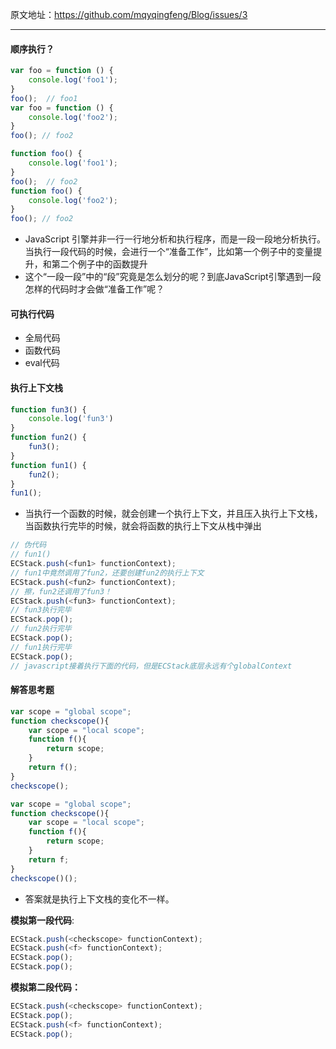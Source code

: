 原文地址：https://github.com/mqyqingfeng/Blog/issues/3

------

#### 顺序执行？

```javascript
var foo = function () {
    console.log('foo1');
}
foo();  // foo1
var foo = function () {
    console.log('foo2');
}
foo(); // foo2
```

```javascript
function foo() {
    console.log('foo1');
}
foo();  // foo2
function foo() {
    console.log('foo2');
}
foo(); // foo2
```

- JavaScript 引擎并非一行一行地分析和执行程序，而是一段一段地分析执行。当执行一段代码的时候，会进行一个“准备工作”，比如第一个例子中的变量提升，和第二个例子中的函数提升
- 这个“一段一段”中的“段”究竟是怎么划分的呢？到底JavaScript引擎遇到一段怎样的代码时才会做“准备工作”呢？

#### 可执行代码

- 全局代码
- 函数代码
- eval代码

#### 执行上下文栈

```javascript
function fun3() {
    console.log('fun3')
}
function fun2() {
    fun3();
}
function fun1() {
    fun2();
}
fun1();
```

- 当执行一个函数的时候，就会创建一个执行上下文，并且压入执行上下文栈，当函数执行完毕的时候，就会将函数的执行上下文从栈中弹出

```javascript
// 伪代码
// fun1()
ECStack.push(<fun1> functionContext);
// fun1中竟然调用了fun2，还要创建fun2的执行上下文
ECStack.push(<fun2> functionContext);
// 擦，fun2还调用了fun3！
ECStack.push(<fun3> functionContext);
// fun3执行完毕
ECStack.pop();
// fun2执行完毕
ECStack.pop();
// fun1执行完毕
ECStack.pop();
// javascript接着执行下面的代码，但是ECStack底层永远有个globalContext
```

#### 解答思考题

```javascript
var scope = "global scope";
function checkscope(){
    var scope = "local scope";
    function f(){
        return scope;
    }
    return f();
}
checkscope();
```

```javascript
var scope = "global scope";
function checkscope(){
    var scope = "local scope";
    function f(){
        return scope;
    }
    return f;
}
checkscope()();
```

- 答案就是执行上下文栈的变化不一样。

**模拟第一段代码**:

```javascript
ECStack.push(<checkscope> functionContext);
ECStack.push(<f> functionContext);
ECStack.pop();
ECStack.pop();
```

**模拟第二段代码：**

```javascript
ECStack.push(<checkscope> functionContext);
ECStack.pop();
ECStack.push(<f> functionContext);
ECStack.pop();
```





 